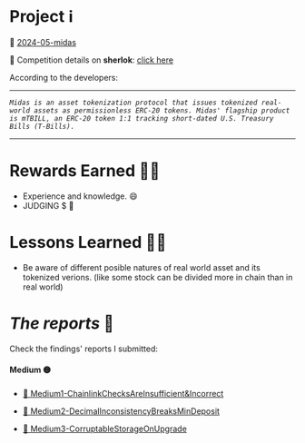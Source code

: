 # Project ℹ️

🔗 [2024-05-midas](https://github.com/sherlock-audit/2024-05-midas)

🔗 Competition details on **sherlok**: [click here](https://audits.sherlock.xyz/contests/332)

According to the developers:

---

_`Midas is an asset tokenization protocol that issues tokenized real-world assets as permissionless ERC-20 tokens. Midas' flagship product is mTBILL, an ERC-20 token 1:1 tracking short-dated U.S. Treasury Bills (T-Bills).`_

---

# Rewards Earned 💸🧠

- Experience and knowledge. 😄
- JUDGING $ 💸

# Lessons Learned 🧑‍💻

- Be aware of different posible natures of real world asset and its tokenized verions. (like some stock can be divided more in chain than in real world)

# _The reports_ 📝

Check the findings' reports I submitted:

#### Medium 🟡

- [🔗 Medium1-ChainlinkChecksAreInsufficient&Incorrect](./Medium/Medium1-ChainlinkChecksAreIncorrect.md)

- [🔗 Medium2-DecimalInconsistencyBreaksMinDeposit](./Medium/Medium2-DecimalsBreakMinDepositCheck.md)

- [🔗 Medium3-CorruptableStorageOnUpgrade](./Medium/Medium3-CorruptableStorageGapsOnUpgrade.md)
